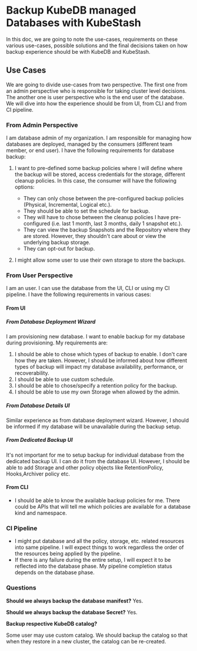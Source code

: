 # Backup KubeDB managed Databases with KubeStash

In this doc, we are going to note the use-cases, requirements on these various use-cases, possible solutions and the final decisions taken on how backup experience should be with KubeDB and KubeStash.

## Use Cases

We are going to divide use-cases from two perspective. The first one from an admin perspective who is responsible for taking cluster level decisions. The another one is user perspective who is the end user of the database. We will dive into how the experience should be from UI, from CLI and from CI pipeline.

### From Admin Perspective

I am database admin of my organization. I am responsible for managing how databases are deployed, managed by the consumers (different team member, or end user). I have the following requirements for database backup:

1. I want to pre-defined some backup policies where I will define where the backup will be stored, access credentials for the storage, different cleanup policies. In this case, the consumer will have the following options:
   - They can only chose between the pre-configured backup policies (Physical, Incremental, Logical etc.).
   - They should be able to set the schedule for backup.
   - They will have to chose between the cleanup policies I have pre-configured (i.e. last 1 month, last 3 months, daily 1 snapshot etc.).
   - They can view the backup Snapshots and the Repository where they are stored. However, they shouldn't care about or view the underlying backup storage.
   - They can opt-out for backup.

2. I might allow some user to use their own storage to store the backups.

<!-- 3. I want to pre-configure mandatory backup for some critical databases. User can't opt-out from the backup. These backups are fully managed by me. However, user should see the backups and they should be able to recover from them.

4. I want to pre-configure silent backup for some databases. Those backups are used by some analytics or testing tools. So, user don't have to be aware of the backup. The backup shouldn't have any major impact the database performance. They should be hidden from the user. -->

### From User Perspective

I am an user. I can use the database from the UI, CLI or using my CI pipeline. I have the following requirements in various cases:

#### From UI

##### From Database Deployment Wizard

I am provisioning new database. I want to enable backup for my database during provisioning. My requirements are:

1. I should be able to chose which types of backup to enable. I don't care how they are taken. However, I should be informed about how different types of backup will impact my database availability, performance, or recoverability.
2. I should be able to use custom schedule.
3. I should be able to chose/specify a retention policy for the backup.
4. I should be able to use my own Storage when allowed by the admin.

##### From Database Details UI

Similar experience as from database deployment wizard. However, I should be informed if my database will be unavailable during the backup setup.

##### From Dedicated Backup UI

It's not important for me to setup backup for individual database from the dedicated backup UI. I can do it from the database UI. However, I should be able to add Storage and other policy objects like RetentionPolicy, Hooks,Archiver policy etc.

#### From CLI

- I should be able to know the available backup policies for me. There could be APIs that will tell me which policies are available for a database kind and namespace.

### CI Pipeline

- I might put database and all the policy, storage, etc. related resources into same pipeline. I will expect things to work regardless the order of the resources being applied by the pipeline.
- If there is any failure during the entire setup, I will expect it to be reflected into the database phase. My pipeline completion status depends on the database phase.

### Questions

**Should we always backup the database manifest?**
Yes.

**Should we always backup the database Secret?**
Yes.

**Backup respective KubeDB catalog?**

Some user may use custom catalog. We should backup the catalog so that when they restore in a new cluster, the catalog can be re-created.
